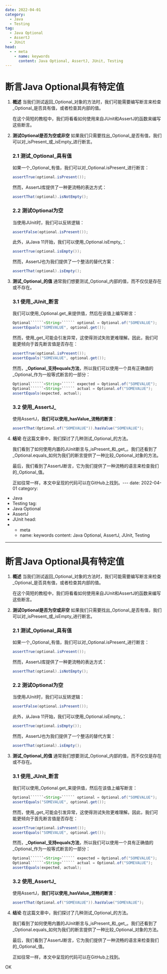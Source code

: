 ```yaml
---
date: 2022-04-01
category:
  - Java
  - Testing
tag:
  - Java Optional
  - AssertJ
  - JUnit
head:
  - - meta
    - name: keywords
      content: Java Optional, AssertJ, JUnit, Testing
---
```

# 断言Java Optional具有特定值

1. **概述**
   当我们测试返回_Optional_对象的方法时，我们可能需要编写断言来检查_Optional_是否具有值，或者检查其内部的值。

   在这个简短的教程中，我们将看看如何使用来自JUnit和AssertJ的函数来编写这些断言。

2. **测试Optional是否为空或非空**
   如果我们只需要找出_Optional_是否有值，我们可以对_isPresent_或_isEmpty_进行断言。

   ### 2.1 测试_Optional_具有值
   如果一个_Optional_有值，我们可以对_Optional.isPresent_进行断言：
   ```java
   assertTrue(optional.isPresent());
   ```
   然而，AssertJ库提供了一种更流畅的表达方式：
   ```java
   assertThat(optional).isNotEmpty();
   ```

   ### 2.2 测试Optional为空
   当使用JUnit时，我们可以反转逻辑：
   ```java
   assertFalse(optional.isPresent());
   ```
   此外，从Java 11开始，我们可以使用_Optional.isEmpty_：
   ```java
   assertTrue(optional.isEmpty());
   ```
   然而，AssertJ也为我们提供了一个整洁的替代方案：
   ```java
   assertThat(optional).isEmpty();
   ```

3. **测试_Optional_的值**
   通常我们想要测试_Optional_内部的值，而不仅仅是存在或不存在。

   ### 3.1 使用_JUnit_断言
   我们可以使用_Optional.get_来提供值，然后在该值上编写断言：
   ```java
   Optional``````<String>`````` optional = Optional.of("SOMEVALUE");
   assertEquals("SOMEVALUE", optional.get());
   ```
   然而，使用_get_可能会引发异常，这使得测试失败更难理解。因此，我们可能更倾向于首先断言值是否存在：
   ```java
   assertTrue(optional.isPresent());
   assertEquals("SOMEVALUE", optional.get());
   ```
   然而，**_Optional_支持equals方法**，所以我们可以使用一个具有正确值的_Optional_作为一般等式断言的一部分：
   ```java
   Optional``````<String>`````` expected = Optional.of("SOMEVALUE");
   Optional``````<String>`````` actual = Optional.of("SOMEVALUE");
   assertEquals(expected, actual);
   ```

   ### 3.2 使用_AssertJ_
   使用AssertJ，**我们可以使用_hasValue_流畅的断言**：
   ```java
   assertThat(Optional.of("SOMEVALUE")).hasValue("SOMEVALUE");
   ```

4. **结论**
   在这篇文章中，我们探讨了几种测试_Optional_的方法。

   我们看到了如何使用内置的JUnit断言与_isPresent_和_get_。我们还看到了_Optional.equals_如何为我们的断言提供了一种比较_Optional_对象的方法。

   最后，我们看到了AssertJ断言，它为我们提供了一种流畅的语言来检查我们的_Optional_值。

   正如往常一样，本文中呈现的代码可以在GitHub上找到。---
date: 2022-04-01
category:
  - Java
  - Testing
tag:
  - Java Optional
  - AssertJ
  - JUnit
head:
  - - meta
    - name: keywords
      content: Java Optional, AssertJ, JUnit, Testing
---
# 断言Java Optional具有特定值

1. **概述**
   当我们测试返回_Optional_对象的方法时，我们可能需要编写断言来检查_Optional_是否具有值，或者检查其内部的值。

   在这个简短的教程中，我们将看看如何使用来自JUnit和AssertJ的函数来编写这些断言。

2. **测试Optional是否为空或非空**
   如果我们只需要找出_Optional_是否有值，我们可以对_isPresent_或_isEmpty_进行断言。

   ### 2.1 测试_Optional_具有值
   如果一个_Optional_有值，我们可以对_Optional.isPresent_进行断言：
   ```java
   assertTrue(optional.isPresent());
   ```
   然而，AssertJ库提供了一种更流畅的表达方式：
   ```java
   assertThat(optional).isNotEmpty();
   ```

   ### 2.2 测试Optional为空
   当使用JUnit时，我们可以反转逻辑：
   ```java
   assertFalse(optional.isPresent());
   ```
   此外，从Java 11开始，我们可以使用_Optional.isEmpty_：
   ```java
   assertTrue(optional.isEmpty());
   ```
   然而，AssertJ也为我们提供了一个整洁的替代方案：
   ```java
   assertThat(optional).isEmpty();
   ```

3. **测试_Optional_的值**
   通常我们想要测试_Optional_内部的值，而不仅仅是存在或不存在。

   ### 3.1 使用_JUnit_断言
   我们可以使用_Optional.get_来提供值，然后在该值上编写断言：
   ```java
   Optional``````<String>`````` optional = Optional.of("SOMEVALUE");
   assertEquals("SOMEVALUE", optional.get());
   ```
   然而，使用_get_可能会引发异常，这使得测试失败更难理解。因此，我们可能更倾向于首先断言值是否存在：
   ```java
   assertTrue(optional.isPresent());
   assertEquals("SOMEVALUE", optional.get());
   ```
   然而，**_Optional_支持equals方法**，所以我们可以使用一个具有正确值的_Optional_作为一般等式断言的一部分：
   ```java
   Optional``````<String>`````` expected = Optional.of("SOMEVALUE");
   Optional``````<String>`````` actual = Optional.of("SOMEVALUE");
   assertEquals(expected, actual);
   ```

   ### 3.2 使用_AssertJ_
   使用AssertJ，**我们可以使用_hasValue_流畅的断言**：
   ```java
   assertThat(Optional.of("SOMEVALUE")).hasValue("SOMEVALUE");
   ```

4. **结论**
   在这篇文章中，我们探讨了几种测试_Optional_的方法。

   我们看到了如何使用内置的JUnit断言与_isPresent_和_get_。我们还看到了_Optional.equals_如何为我们的断言提供了一种比较_Optional_对象的方法。

   最后，我们看到了AssertJ断言，它为我们提供了一种流畅的语言来检查我们的_Optional_值。

   正如往常一样，本文中呈现的代码可以在GitHub上找到。

OK